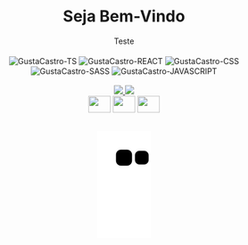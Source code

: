 <div align="center">
  <h1>Seja Bem-Vindo</h1>
  <span font-size="5px">Teste</span>
</div>
<div style="display: inline_block" align="center"><br>
  <img align="center" alt="GustaCastro-TS" height="30" width="40" src="https://cdn.jsdelivr.net/gh/devicons/devicon/icons/typescript/typescript-original.svg">
  <img align="center" alt="GustaCastro-REACT" height="30" width="40" src="https://cdn.jsdelivr.net/gh/devicons/devicon/icons/react/react-original.svg">
  <img align="center" alt="GustaCastro-CSS" height="30" width="40" src="https://cdn.jsdelivr.net/gh/devicons/devicon/icons/css3/css3-original.svg">
  <img align="center" alt="GustaCastro-SASS" height="30" width="40" src="https://cdn.jsdelivr.net/gh/devicons/devicon/icons/sass/sass-original.svg">
  <img align="center" alt="GustaCastro-JAVASCRIPT" height="30" width="40" src="https://cdn.jsdelivr.net/gh/devicons/devicon/icons/javascript/javascript-original.svg">
</div>
<br>

<div align="center">
  <a href="https://github.com/gustacastro">
  <img height="180em" src="https://github-readme-stats.vercel.app/api?username=gustacastro&show_icons=true&theme=github_dark&include_all_commits=true&count_private=true"/>
  <img height="180em" src="https://github-readme-stats.vercel.app/api/top-langs/?username=gustacastro&layout=compact&langs_count=7&theme=github_dark"/>
</div>

<div align="center"> 
    <a href="https://www.facebook.com/gustavo.nunes.10236" target="_blank"><img height="30" width="40" src="https://cdn.jsdelivr.net/gh/devicons/devicon/icons/facebook/facebook-original.svg" target="_blank"></a> 
    <a href="https://www.linkedin.com/in/gustacastro" target="_blank"><img height="30" width="40"src="https://cdn.jsdelivr.net/gh/devicons/devicon/icons/linkedin/linkedin-original.svg" target="_blank"></a> 
    <a href="https://app.rocketseat.com.br/me/gustavocastro" target="_blank"><img height="30" width="40"src="https://avatars.githubusercontent.com/u/28929274?s=200&v=4" target="_blank"></a> 
 
  ##
  
  ![Snake animation](https://github.com/rafaballerini/rafaballerini/blob/output/github-contribution-grid-snake.svg)
 
</div>
